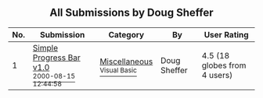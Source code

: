 ﻿<div align="center">

## All Submissions by Doug Sheffer

</div>

No.  | Submission | Category | By   | User Rating
---- | ---------- | -------- | ---- | -----------
1 | [Simple Progress Bar v1\.0<br /><sup>2000-08-15 12:44:58</sup>](https://github.com/Planet-Source-Code/doug-sheffer-simple-progress-bar-v1-0__1-10703) | [Miscellaneous<br /><sup>Visual Basic</sup>](../ByCategory/miscellaneous__1-1.md) | Doug Sheffer | 4.5 (18 globes from 4 users)
